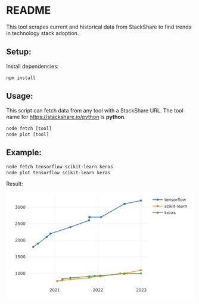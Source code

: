 # README

This tool scrapes current and historical data from StackShare to find trends in technology stack adoption.

## Setup:

Install dependencies:
```
npm install
```

## Usage:
This script can fetch data from any tool with a StackShare URL. The tool name for https://stackshare.io/python is **python**.
```
node fetch [tool]
node plot [tool]
```

## Example:
```
node fetch tensorflow scikit-learn keras
node plot tensorflow scikit-learn keras
```

Result:

<img src="./Example.png" width="547"/>

